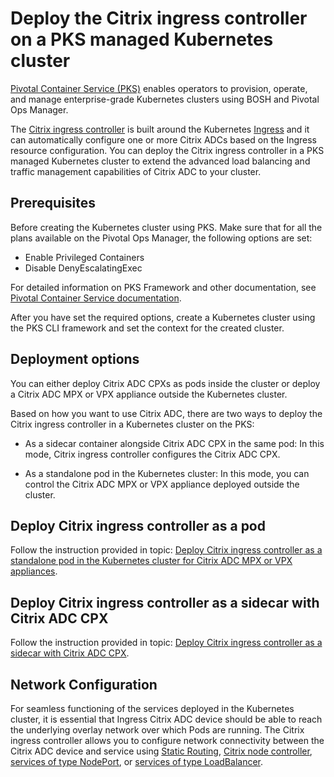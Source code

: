 # Deploy the Citrix ingress controller on a PKS managed Kubernetes cluster

[Pivotal Container Service (PKS)](https://pivotal.io/platform/pivotal-container-service) enables operators to provision, operate, and manage enterprise-grade Kubernetes clusters using BOSH and Pivotal Ops Manager.

The [Citrix ingress controller](/docs/index.md) is built around the Kubernetes [Ingress](https://kubernetes.io/docs/concepts/services-networking/ingress/) and it can automatically configure one or more Citrix ADCs based on the Ingress resource configuration. You can deploy the Citrix ingress controller in a PKS managed Kubernetes cluster to extend the advanced load balancing and traffic management capabilities of Citrix ADC to your cluster.

## Prerequisites

Before creating the Kubernetes cluster using PKS. Make sure that for all the plans available on the Pivotal Ops Manager, the following options are set:

-  Enable Privileged Containers
-  Disable DenyEscalatingExec

For detailed information on PKS Framework and other documentation, see [Pivotal Container Service documentation](https://docs.pivotal.io/pks/1-3/index.html).

After you have set the required options, create a Kubernetes cluster using the PKS CLI framework and set the context for the created cluster.

## Deployment options

 You can either deploy Citrix ADC CPXs as pods inside the cluster or deploy a Citrix ADC MPX or VPX appliance outside the Kubernetes cluster.

Based on how you want to use Citrix ADC, there are two ways to deploy the Citrix ingress controller in a Kubernetes cluster on the PKS:

-  As a sidecar container alongside Citrix ADC CPX in the same pod: In this mode, Citrix ingress controller configures the Citrix ADC CPX.
  
-  As a standalone pod in the Kubernetes cluster: In this mode, you can control the Citrix ADC MPX or VPX appliance deployed outside the cluster.

## Deploy Citrix ingress controller as a pod

Follow the instruction provided in topic: [Deploy Citrix ingress controller as a standalone pod in the Kubernetes cluster for Citrix ADC MPX or VPX appliances](https://developer-docs.citrix.com/projects/citrix-k8s-ingress-controller/en/latest/deploy/deploy-cic-yaml/#deploy-citrix-ingress-controller-as-a-standalone-pod-in-the-kubernetes-cluster-for-citrix-adc-mpx-or-vpx-appliances).

## Deploy Citrix ingress controller as a sidecar with Citrix ADC CPX

Follow the instruction provided in topic: [Deploy Citrix ingress controller as a sidecar with Citrix ADC CPX](https://developer-docs.citrix.com/projects/citrix-k8s-ingress-controller/en/latest/deploy/deploy-cic-yaml/#deploy-citrix-ingress-controller-as-a-sidecar-with-citrix-adc-cpx).

## Network Configuration

For seamless functioning of the services deployed in the Kubernetes cluster, it is essential that Ingress Citrix ADC device should be able to reach the underlying overlay network over which Pods are running. The Citrix ingress controller allows you to configure network connectivity between the Citrix ADC device and service using [Static Routing](https://developer-docs.citrix.com/projects/citrix-k8s-ingress-controller/en/latest/network/staticrouting/), [Citrix node controller](https://developer-docs.citrix.com/projects/citrix-k8s-ingress-controller/en/latest/network/node-controller/), [services of type NodePort](https://developer-docs.citrix.com/projects/citrix-k8s-ingress-controller/en/latest/network/nodeport/), or [services of type LoadBalancer](https://developer-docs.citrix.com/projects/citrix-k8s-ingress-controller/en/latest/network/type_loadbalancer/).

